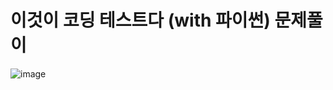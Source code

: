 # 이것이 코딩 테스트다 (with 파이썬) 문제풀이

![image](https://user-images.githubusercontent.com/39821066/214313594-10fbe4e2-625b-47b2-ae81-cfaa3a61a052.png)
